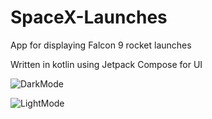 # SpaceX-Launches

App for displaying Falcon 9 rocket launches

Written in kotlin using Jetpack Compose for UI

![DarkMode](https://user-images.githubusercontent.com/66484129/178573685-5ad6bc2e-964d-4ca5-995c-32f13675619d.gif)


![LightMode](https://user-images.githubusercontent.com/66484129/178574468-c82d0650-ca8b-4f8b-b8f5-613ca7d01bad.gif)
